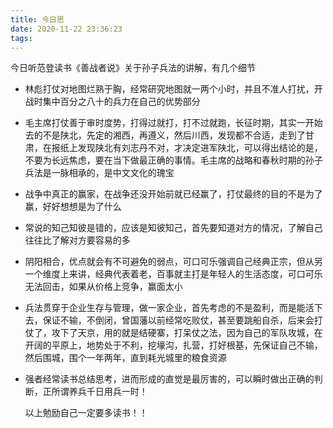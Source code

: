 ```yaml
---
title: 今日思
date: 2020-11-22 23:36:23
tags:
---
```


今日听范登读书《善战者说》关于孙子兵法的讲解，有几个细节

- 林彪打仗对地图烂熟于胸，经常研究地图就一两个小时，并且不准人打扰，开战时集中百分之八十的兵力在自己的优势部分

- 毛主席打仗善于审时度势，打得过就打，打不过就跑，长征时期，其实一开始去的不是陕北，先定的湘西，再遵义，然后川西，发现都不合适，走到了甘肃，在报纸上发现陕北有刘志丹不对，才决定进军陕北，可以得出结论的是，不要为长远焦虑，要在当下做最正确的事情。毛主席的战略和春秋时期的孙子兵法是一脉相承的，是中文文化的瑰宝

- 战争中真正的赢家，在战争还没开始前就已经赢了，打仗最终的目的不是为了赢，好好想想是为了什么

- 常说的知己知彼是错的，应该是知彼知己，首先要知道对方的情况，了解自己往往比了解对方要容易的多

- 阴阳相合，优点就会有不可避免的弱点，可口可乐强调自己经典正宗，但从另一个维度上来讲，经典代表着老，百事就主打是年轻人的生活态度，可口可乐无法回击，如果从价格上竞争，赢面太小

- 兵法贯穿于企业生存与管理，做一家企业，首先考虑的不是盈利，而是能活下去，保证不输，不倒闭，曾国藩以前经常吃败仗，甚至要跳船自杀，后来会打仗了，攻下了天京，用的就是结硬寨，打呆仗之法，因为自己的军队攻城，在开阔的平原上，地势处于不利，挖壕沟，扎营，打好根基，先保证自己不输，然后围城，围个一年两年，直到耗光城里的粮食资源

- 强者经常读书总结思考，进而形成的直觉是最厉害的，可以瞬时做出正确的判断，正所谓养兵千日用兵一时！

  以上勉励自己一定要多读书！！